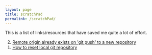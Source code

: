 ```yaml
---
layout: page
title: scratchPad
permalink: /scratchPad/
---
```

<p>This is a list of links/resources that have saved me quite a lot of effort.</p>
<ol reversed>
<li><a href="https://stackoverflow.com/questions/1221840/remote-origin-already-exists-on-git-push-to-a-new-repository">Remote origin already exists on 'git push' to a new repository</a></li>
<li><a href="https://stackoverflow.com/questions/18079433/how-to-reset-local-git-repository">How to reset local git repository</a></li>
</ol>